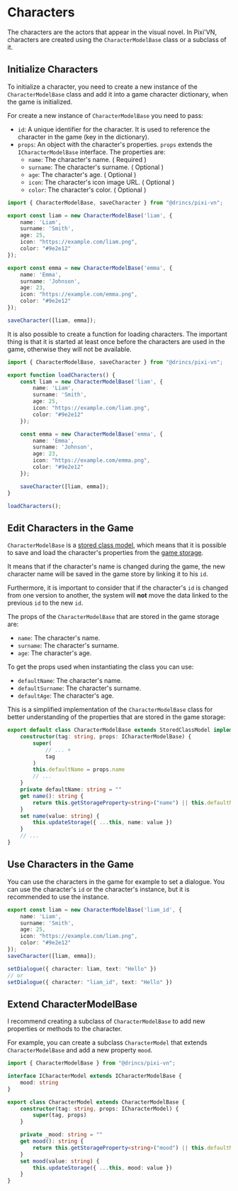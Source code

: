 # Characters

The characters are the actors that appear in the visual novel.
In Pixi'VN, characters are created using the `CharacterModelBase` class or a subclass of it.

## Initialize Characters

To initialize a character, you need to create a new instance of the `CharacterModelBase` class and add it into a game character dictionary, when the game is initialized.

For create a new instance of `CharacterModelBase` you need to pass:

* `id`: A unique identifier for the character. It is used to reference the character in the game (key in the dictionary).
* `props`: An object with the character's properties. `props` extends the `ICharacterModelBase` interface. The properties are:
  * `name`: The character's name. ( Required )
  * `surname`: The character's surname. ( Optional )
  * `age`: The character's age. ( Optional )
  * `icon`: The character's icon image URL. ( Optional )
  * `color`: The character's color. ( Optional )

```typescript
import { CharacterModelBase, saveCharacter } from "@drincs/pixi-vn";

export const liam = new CharacterModelBase('liam', {
    name: 'Liam',
    surname: 'Smith',
    age: 25,
    icon: "https://example.com/liam.png",
    color: "#9e2e12"
});

export const emma = new CharacterModelBase('emma', {
    name: 'Emma',
    surname: 'Johnson',
    age: 23,
    icon: "https://example.com/emma.png",
    color: "#9e2e12"
});

saveCharacter([liam, emma]);
```

It is also possible to create a function for loading characters. The important thing is that it is started at least once before the characters are used in the game, otherwise they will not be available.

```typescript
import { CharacterModelBase, saveCharacter } from "@drincs/pixi-vn";

export function loadCharacters() {
    const liam = new CharacterModelBase('liam', {
        name: 'Liam',
        surname: 'Smith',
        age: 25,
        icon: "https://example.com/liam.png",
        color: "#9e2e12"
    });

    const emma = new CharacterModelBase('emma', {
        name: 'Emma',
        surname: 'Johnson',
        age: 23,
        icon: "https://example.com/emma.png",
        color: "#9e2e12"
    });

    saveCharacter([liam, emma]);
}

loadCharacters();
```

## Edit Characters in the Game

`CharacterModelBase` is a [stored class model](Stored-Classes), which means that it is possible to save and load the character's properties from the [game storage](Game-Storage).

It means that if the character's name is changed during the game, the new character name will be saved in the game store by linking it to his `id`.

Furthermore, it is important to consider that if the character's `id` is changed from one version to another, the system will **not** move the data linked to the previous `id` to the new `id`.

The props of the `CharacterModelBase` that are stored in the game storage are:

* `name`: The character's name.
* `surname`: The character's surname.
* `age`: The character's age.

To get the props used when instantiating the class you can use:

* `defaultName`: The character's name.
* `defaultSurname`: The character's surname.
* `defaultAge`: The character's age.

This is a simplified implementation of the `CharacterModelBase` class for better understanding of the properties that are stored in the game storage:

```typescript
export default class CharacterModelBase extends StoredClassModel implements ICharacterModelBase {
    constructor(tag: string, props: ICharacterModelBase) {
        super(
            // ... +
            tag
        )
        this.defaultName = props.name
        // ...
    }
    private defaultName: string = ""
    get name(): string {
        return this.getStorageProperty<string>("name") || this.defaultName
    }
    set name(value: string) {
        this.updateStorage({ ...this, name: value })
    }
    // ...
}
```

## Use Characters in the Game

You can use the characters in the game for example to set a dialogue. You can use the character's `id` or the character's instance, but it is recommended to use the instance.

```typescript
export const liam = new CharacterModelBase('liam_id', {
    name: 'Liam',
    surname: 'Smith',
    age: 25,
    icon: "https://example.com/liam.png",
    color: "#9e2e12"
});
saveCharacter([liam, emma]);

setDialogue({ character: liam, text: "Hello" })
// or
setDialogue({ character: "liam_id", text: "Hello" })
```

## Extend CharacterModelBase

I recommend creating a subclass of `CharacterModelBase` to add new properties or methods to the character.

For example, you can create a subclass `CharacterModel` that extends `CharacterModelBase` and add a new property `mood`.

```typescript
import { CharacterModelBase } from "@drincs/pixi-vn";

interface ICharacterModel extends ICharacterModelBase {
    mood: string
}

export class CharacterModel extends CharacterModelBase {
    constructor(tag: string, props: ICharacterModel) {
        super(tag, props)
    }

    private _mood: string = ""
    get mood(): string {
        return this.getStorageProperty<string>("mood") || this.defaultName
    }
    set mood(value: string) {
        this.updateStorage({ ...this, mood: value })
    }
}
```

